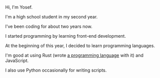 Hi, I'm Yosef.

I'm a high school student in my second year.

I've been coding for about two years now.

I started programming by learning front-end development.

At the beginning of this year, I decided to learn programming languages.

I'm good at using Rust (wrote [a programming language](https://github.com/yosefbeder/qatam) with it) and JavaScript.

I also use Python occasionally for writing scripts.
